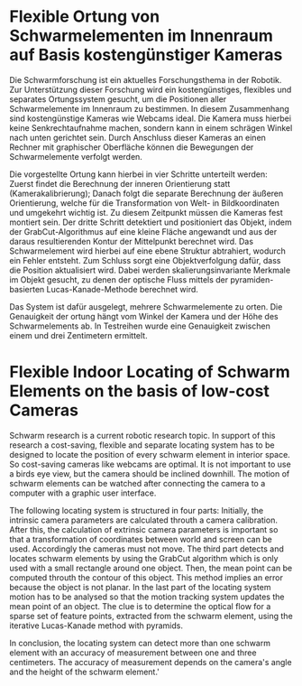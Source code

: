 Flexible Ortung von Schwarmelementen im Innenraum auf Basis kostengünstiger Kameras
===================================================================================

Die Schwarmforschung ist ein aktuelles Forschungsthema in der Robotik.
Zur Unterstützung dieser Forschung wird ein kostengünstiges, flexibles und
separates
Ortungssystem gesucht,
um die Positionen aller Schwarmelemente im Innenraum zu bestimmen.
In diesem Zusammenhang sind kostengünstige Kameras wie Webcams ideal.
Die Kamera muss hierbei keine Senkrechtaufnahme machen, sondern kann in einem
schrägen Winkel nach unten gerichtet sein. Durch Anschluss dieser Kameras an
einen Rechner
mit graphischer Oberfläche können die Bewegungen der Schwarmelemente verfolgt
werden.

Die vorgestellte Ortung kann hierbei in vier Schritte unterteilt werden:
Zuerst findet die Berechnung der inneren Orientierung statt
(Kamerakalibrierung); 
Danach folgt die separate Berechnung der äußeren Orientierung,
welche für die Transformation von Welt- in Bildkoordinaten und umgekehrt
wichtig ist.
Zu diesem Zeitpunkt müssen die Kameras fest montiert sein.
Der dritte Schritt detektiert und positioniert das Objekt, 
indem der GrabCut-Algorithmus auf eine kleine Fläche angewandt 
und aus der daraus resultierenden Kontur der Mittelpunkt berechnet wird.
Das Schwarmelement wird hierbei auf eine ebene Struktur abtrahiert, 
wodurch ein Fehler entsteht.
Zum Schluss sorgt eine Objektverfolgung dafür, dass die Position aktualisiert
wird.
Dabei werden skalierungsinvariante Merkmale im Objekt gesucht, zu denen
der optische Fluss mittels der pyramiden-basierten Lucas-Kanade-Methode 
berechnet wird.

Das System ist dafür ausgelegt, mehrere Schwarmelemente zu orten. Die
Genauigkeit
der ortung hängt vom Winkel der Kamera und der Höhe des Schwarmelements ab. 
In Testreihen wurde eine Genauigkeit zwischen einem und drei Zentimetern
ermittelt.


Flexible Indoor Locating of Schwarm Elements on the basis of low-cost Cameras
=============================================================================

Schwarm research is a current robotic research topic.
In support of this research a cost-saving, flexible and separate locating
system
has to be designed to locate the position of every schwarm element in interior
space.
So cost-saving cameras like webcams are optimal. 
It is not important to use a birds eye view, but the camera should be inclined
downhill.
The motion of schwarm elements can be watched 
after connecting the camera to a computer with a graphic user interface.

The following locating system is structured in four parts:
Initially, the intrinsic camera parameters are calculated throuth a camera
calibration.
After this, the calculation of extrinsic camera parameters is important 
so that a transformation of coordinates between world and screen can be used.
Accordingly the cameras must not move.
The third part detects and locates schwarm elements by using the GrabCut
algorithm
which is only used with a small rectangle around one object. 
Then, the mean point can be computed throuth the contour of this object.
This method implies an error because the object is not planar.
In the last part of the locating system motion has to be analysed 
so that the motion tracking system updates the mean point of an object.
The clue is to determine the optical flow for a sparse set of feature points,
extracted from the schwarm element, using the iterative Lucas-Kanade method
with pyramids.

In conclusion, the locating system can detect more than one schwarm element 
with an accuracy of measurement between one and three centimeters.
The accuracy of measurement depends on the camera's angle and 
the height of the schwarm element.'
